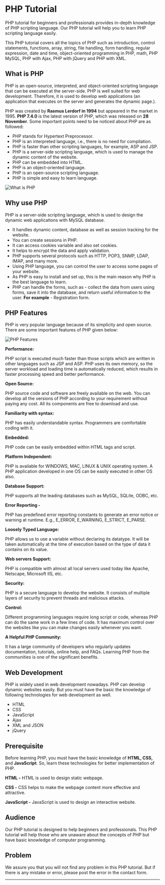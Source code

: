 <h1 class="h1">PHP Tutorial</h1>
<p>PHP tutorial for beginners and professionals provides in-depth knowledge of PHP scripting language. Our PHP tutorial will help you to learn PHP scripting language easily.</p>
<p>This PHP tutorial covers all the topics of PHP such as introduction, control statements, functions, array, string, file handling, form handling, regular expression, date and time, object-oriented programming in PHP, math, PHP MySQL, PHP with Ajax, PHP with jQuery and PHP with XML.</p>
<h2 class="h2">What is PHP</h2>
<p>PHP is an open-source, interpreted, and object-oriented scripting language that can be executed at the server-side. PHP is well suited for web development. Therefore, it is used to develop web applications (an application that executes on the server and generates the dynamic page.).</p>
<p>PHP was created by <strong>Rasmus Lerdorf in 1994</strong> but appeared in the market in 1995. <strong>PHP 7.4.0</strong> is the latest version of PHP, which was released on <strong>28 November</strong>. Some important points need to be noticed about PHP are as followed:
     
<ul class="points">
<li>PHP stands for Hypertext Preprocessor.</li>
<li>PHP is an interpreted language, i.e., there is no need for compilation.</li>
<li>PHP is faster than other scripting languages, for example, ASP and JSP.</li>
<li>PHP is a server-side scripting language, which is used to manage the dynamic content of the website.</li>
<li>PHP can be embedded into HTML.</li>
<li>PHP is an object-oriented language.</li>
<li>PHP is an open-source scripting language.</li>
<li>PHP is simple and easy to learn language.</li>
</ul>
<img src="https://static.javatpoint.com/phppages/images/what-is-php.png" alt="What is PHP">
<h2 class="h2">Why use PHP</h2>
<p>PHP is a server-side scripting language, which is used to design the dynamic web applications with MySQL database. </p>
<ul class="points">
<li>It handles dynamic content, database as well as session tracking for the website.</li>
<li>You can create sessions in PHP.</li>
<li>It can access cookies variable and also set cookies. </li>
<li>It helps to encrypt the data and apply validation. </li>
<li>PHP supports several protocols such as HTTP, POP3, SNMP, LDAP, IMAP, and many more. </li>
<li>Using PHP language, you can control the user to access some pages of your website.</li>
<li>As PHP is easy to install and set up, this is the main reason why PHP is the best language to learn.</li>
<li>PHP can handle the forms, such as - collect the data from users using forms, save it into the database, and return useful information to the user. <strong>For example</strong> - Registration form.</li>
</ul>
<h2 class="h2">PHP Features</h2>
<p>PHP is very popular language because of its simplicity and open source. There are some important features of PHP given below:</p>
<img src="https://static.javatpoint.com/phppages/images/php-features.png" alt="PHP Features">
<p class="pq"><strong>Performance:</strong></p>
<p>PHP script is executed much faster than those scripts which are written in other languages such as JSP and ASP. PHP uses its own memory, so the server workload and loading time is automatically reduced, which results in faster processing speed and better performance.</p>
<p class="pq"><strong>Open Source:</strong></p>
<p>PHP source code and software are freely available on the web. You can develop all the versions of PHP according to your requirement without paying any cost. All its components are free to download and use.</p>
<p class="pq"><strong>Familiarity with syntax:</strong></p>
<p>PHP has easily understandable syntax. Programmers are comfortable coding with it.</p>
<p class="pq"><strong>Embedded:</strong></p>
<p>PHP code can be easily embedded within HTML tags and script.</p>
<p class="pq"><strong>Platform Independent:</strong></p>
<p>PHP is available for WINDOWS, MAC, LINUX &amp; UNIX operating system. A PHP application developed in one OS can be easily executed in other OS also.</p>
<p class="pq"><strong>Database Support:</strong>

<p>PHP supports all the leading databases such as MySQL, SQLite, ODBC, etc.</p>
<p class="pq"><strong>Error Reporting -</strong></p>
<p>PHP has predefined error reporting constants to generate an error notice or warning at runtime. E.g., E_ERROR, E_WARNING, E_STRICT, E_PARSE.</p>
     
<p class="pq"><strong>Loosely Typed Language:</strong></p>
<p>PHP allows us to use a variable without declaring its datatype. It will be taken automatically at the time of execution based on the type of data it contains on its value.</p>
<p class="pq"><strong>Web servers Support:</strong></p>
<p>PHP is compatible with almost all local servers used today like Apache, Netscape, Microsoft IIS, etc.</p>
<p class="pq"><strong>Security:</strong></p>
<p>PHP is a secure language to develop the website. It consists of multiple layers of security to prevent threads and malicious attacks.</p>
<p class="pq"><strong>Control:</strong></p>
<p>Different programming languages require long script or code, whereas PHP can do the same work in a few lines of code. It has maximum control over the websites like you can make changes easily whenever you want.</p>
<p class="pq"><strong>A Helpful PHP Community:</strong></p>
     
<p>It has a large community of developers who regularly updates documentation, tutorials, online help, and FAQs. Learning PHP from the communities is one of the significant benefits.</p>
<h2 class="h2">Web Development</h2>
<p>PHP is widely used in web development nowadays. PHP can develop dynamic websites easily. But you must have the basic the knowledge of following technologies for web development as well.</p>
<ul class="points">
<li>HTML</li>
<li>CSS</li>
<li>JavaScript</li>
<li>Ajax</li>
<li>XML and JSON</li>
<li>jQuery</li>
</ul>
<h2 class="h2">Prerequisite</h2>
<p>Before learning PHP, you must have the basic knowledge of <strong>HTML, CSS,</strong> and <strong>JavaScript</strong>. So, learn these technologies for better implementation of PHP.</p>
<p><strong>HTML -</strong> HTML is used to design static webpage.
</p><p><strong>CSS -</strong> CSS helps to make the webpage content more effective and attractive.</p>
<p><strong>JavaScript -</strong> JavaScript is used to design an interactive website.</p>
<h2 class="h2">Audience</h2>
<p>Our PHP tutorial is designed to help beginners and professionals. This PHP tutorial will help those who are unaware about the concepts of PHP but have basic knowledge of computer programming.</p>
<h2 class="h2">Problem</h2>
<p>We assure you that you will not find any problem in this PHP tutorial. But if there is any mistake or error, please post the error in the contact form.</p>
<hr>
